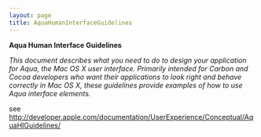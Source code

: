 ```yaml
---
layout: page
title: AquaHumanInterfaceGuidelines
---
```


**Aqua Human Interface Guidelines**

*This document describes what you need to do to design your application for Aqua,  the Mac OS X user interface. Primarily intended for Carbon and Cocoa developers  who want their applications to look right and behave correctly in Mac OS X, these  guidelines provide examples of how to use Aqua interface elements.*

see http://developer.apple.com/documentation/UserExperience/Conceptual/AquaHIGuidelines/

